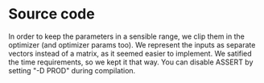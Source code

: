 # Source code
In order to keep the parameters in a sensible range, we clip them in the optimizer (and optimizer params too). We represent the inputs as separate vectors instead of a matrix, as it seemed easier to implement. We satified the time requirements, so we kept it that way. You can disable ASSERT by setting "-D PROD" during compilation.